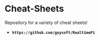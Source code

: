 # Cheat-Sheets
Repository for a variety of cheat sheets!


* **`https://github.com/guysoft/RealtimePi`**

